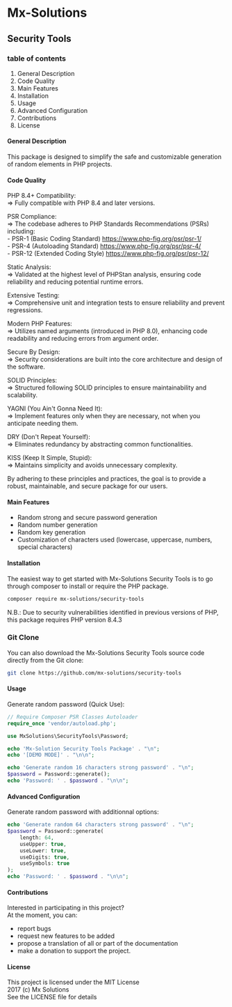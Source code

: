 # Mx-Solutions

## Security Tools

### table of contents
1. General Description
2. Code Quality
3. Main Features
4. Installation
5. Usage
6. Advanced Configuration
7. Contributions
8. License

#### General Description
This package is designed to simplify the safe and customizable generation of random elements in PHP projects.

#### Code Quality
PHP 8.4+ Compatibility:  
 => Fully compatible with PHP 8.4 and later versions.
  
PSR Compliance:  
 => The codebase adheres to PHP Standards Recommendations (PSRs) including:  
    - PSR-1 (Basic Coding Standard)  https://www.php-fig.org/psr/psr-1/  
    - PSR-4 (Autoloading Standard)   https://www.php-fig.org/psr/psr-4/  
    - PSR-12 (Extended Coding Style) https://www.php-fig.org/psr/psr-12/  
  
Static Analysis:  
 => Validated at the highest level of PHPStan analysis, ensuring code reliability and reducing potential runtime errors.  
  
Extensive Testing:  
 => Comprehensive unit and integration tests to ensure reliability and prevent regressions.  
  
Modern PHP Features:  
 => Utilizes named arguments (introduced in PHP 8.0), enhancing code readability and reducing errors from argument order.  
  
Secure By Design:  
 => Security considerations are built into the core architecture and design of the software.  
  
SOLID Principles:  
 => Structured following SOLID principles to ensure maintainability and scalability.  
  
YAGNI (You Ain't Gonna Need It):  
 => Implement features only when they are necessary, not when you anticipate needing them.  
  
DRY (Don't Repeat Yourself):  
 => Eliminates redundancy by abstracting common functionalities.  
  
KISS (Keep It Simple, Stupid):  
 => Maintains simplicity and avoids unnecessary complexity.  
  
By adhering to these principles and practices, the goal is to provide a robust, maintainable, and secure package for our users.

#### Main Features
 - Random strong and secure password generation
 - Random number generation
 - Random key generation
 - Customization of characters used (lowercase, uppercase, numbers, special characters)

#### Installation

The easiest way to get started with Mx-Solutions Security Tools is to go through composer to install or require the PHP package.  

```bash
composer require mx-solutions/security-tools
```

N.B.: Due to security vulnerabilities identified in previous versions of PHP, this package requires PHP version 8.4.3

### Git Clone
You can also download the Mx-Solutions Security Tools source code directly from the Git clone:  

```bash
git clone https://github.com/mx-solutions/security-tools
```

#### Usage

Generate random password (Quick Use):  
```php
// Require Composer PSR Classes Autoloader
require_once 'vendor/autoload.php';

use MxSolutions\SecurityTools\Password;

echo 'Mx-Solution Security Tools Package' . "\n";
echo '[DEMO MODE]' . "\n\n";

echo 'Generate random 16 characters strong password' . "\n";
$password = Password::generate();
echo 'Password: ' . $password . "\n\n";
```

#### Advanced Configuration

Generate random password with additionnal options:  
```php
echo 'Generate random 64 characters strong password' . "\n";
$password = Password::generate(
    length: 64,
    useUpper: true,
    useLower: true,
    useDigits: true,
    useSymbols: true
);
echo 'Password: ' . $password . "\n\n";
```

#### Contributions
Interested in participating in this project?  
At the moment, you can:  
 - report bugs
 - request new features to be added
 - propose a translation of all or part of the documentation
 - make a donation to support the project.

#### License
This project is licensed under the MIT License  
2017 (c) Mx Solutions  
See the LICENSE file for details
